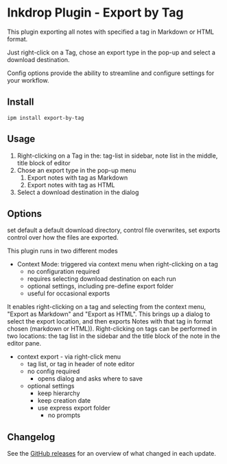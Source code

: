 # Inkdrop Plugin - Export by Tag

This plugin exporting all notes with specified a tag in Markdown or HTML format.

Just right-click on a Tag, chose an export type in the pop-up and select a download destination.

Config options provide the ability to streamline and configure settings for your workflow.

## Install

```
ipm install export-by-tag
```

## Usage

1. Right-clicking on a Tag in the: tag-list in sidebar, note list in the middle, title block of editor
2. Chose an export type in the pop-up menu
   1. Export notes with tag as Markdown
   2. Export notes with tag as HTML
3. Select a download destination in the dialog

## Options

set default a default download directory, control file overwrites, set exports control over how the files are exported.

This plugin runs in two different modes

- Context Mode: triggered via context menu when right-clicking on a tag
  - no configuration required
  - requires selecting download destination on each run
  - optional settings, including pre-define export folder
  - useful for occasional exports

It enables right-clicking on a tag and selecting from the context menu, "Export as Markdown" and "Export as HTML".
This brings up a dialog to select the export location, and then exports Notes with that tag in format chosen (markdown or HTML)). Right-clicking on tags can be performed in two locations: the tag list in the sidebar and the title block of the note in the editor pane.

- context export - via right-click menu
  - tag list, or tag in header of note editor
  - no config required
    - opens dialog and asks where to save
  - optional settings
    - keep hierarchy
    - keep creation date
    - use express export folder
      - no prompts

## Changelog

See the [GitHub releases](https://github.com/robertpeteuil/inkdrop-export-by-tag/releases) for an overview of what changed in each update.
